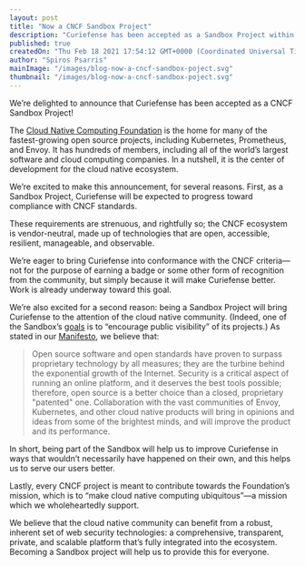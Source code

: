```yaml
---
layout: post
title: "Now a CNCF Sandbox Project"
description: "Curiefense has been accepted as a Sandbox Project within the Cloud Native Computing Foundation. Here's what this means, now and going forward."
published: true
createdOn: "Thu Feb 18 2021 17:54:12 GMT+0000 (Coordinated Universal Time)"
author: "Spiros Psarris"
mainImage: "/images/blog-now-a-cncf-sandbox-poject.svg"
thumbnail: "/images/blog-now-a-cncf-sandbox-poject.svg"
---
```


<p>We’re delighted to announce that Curiefense has been accepted as a CNCF Sandbox Project!</p>
<p>
    The <a href="https://www.cncf.io/" target="_blank">Cloud Native Computing Foundation</a> is the home for many of the fastest-growing open source projects, including Kubernetes, Prometheus, and Envoy. It has hundreds of members,
    including all of the world’s largest software and cloud computing companies. In a nutshell, it is the center of development for the cloud native ecosystem.
</p>
<p>We’re excited to make this announcement, for several reasons. First, as a Sandbox Project, Curiefense will be expected to progress toward compliance with CNCF standards.&nbsp;</p>
<p>These requirements are strenuous, and rightfully so; the CNCF ecosystem is vendor-neutral, made up of technologies that are open, accessible, resilient, manageable, and observable.&nbsp;</p>
<p>
    We’re eager to bring Curiefense into conformance with the CNCF criteria—not for the purpose of earning a badge or some other form of recognition from the community, but simply because it will make Curiefense better. Work is already
    underway toward this goal.&nbsp;
</p>
<p>
    We’re also excited for a second reason: being a Sandbox Project will bring Curiefense to the attention of the cloud native community. (Indeed, one of the Sandbox’s
    <a href="https://www.cncf.io/sandbox-projects/" target="_blank">goals</a> is to “encourage public visibility” of its projects.) As stated in our <a href="https://www.curiefense.io/manifesto" target="_blank">Manifesto</a>, we believe
    that:
</p>
<blockquote>
    Open source software and open standards have proven to surpass proprietary technology by all measures; they are the turbine behind the exponential growth of the Internet. Security is a critical aspect of running an online platform, and
    it deserves the best tools possible; therefore, open source is a better choice than a closed, proprietary "patented" one. Collaboration with the vast communities of Envoy, Kubernetes, and other cloud native products will bring in
    opinions and ideas from some of the brightest minds, and will improve the product and its performance.
</blockquote>
<p>In short, being part of the Sandbox will help us to improve Curiefense in ways that wouldn’t necessarily have happened on their own, and this helps us to serve our users better.</p>
<p>Lastly, every CNCF project is meant to contribute towards the Foundation’s mission, which is to “make cloud native computing ubiquitous”—a mission which we wholeheartedly support.</p>
<p>
    We believe that the cloud native community can benefit from a robust, inherent set of web security technologies: a comprehensive, transparent, private, and scalable platform that’s fully integrated into the ecosystem. Becoming a Sandbox
    project will help us to provide this for everyone.
</p>
<p><br /></p>
